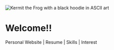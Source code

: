

![Kermit the Frog with a black hoodie in ASCII art](https://github.com/user-attachments/assets/5e90b07c-26d2-48b7-a71f-a4a7f678092a)




# Welcome!!
Personal Website | Resume | Skills | Interest
